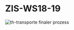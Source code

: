 # ZIS-WS18-19
![th-transporte finaler prozess](https://user-images.githubusercontent.com/29437801/51550504-bdbb9800-1e6c-11e9-9e36-74f172fa01cc.png)
